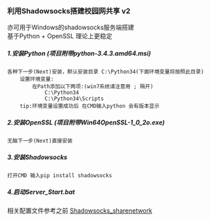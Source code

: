 ### 利用Shadowsocks搭建校园网共享 v2
	
亦可用于Windows的shadowsocks服务端搭建  
基于Python + OpenSSL  理论上更稳定  

##### 1.安装Python (项目附带python-3.4.3.amd64.msi)  
```
各种下一步(Next)安装，默认安装目录 C:\Python34(下面环境变量将按照此目录)  
	设置环境变量:  
		在Path添加以下两项:(win7系统请注意用 ; 隔开)  
			C:\Python34  
			C:\Python34\Scripts   
	tip:环境变量设置成功后 在CMD输入python 会有版本显示  
```
##### 2.安装OpenSSL (项目附带Win64OpenSSL-1_0_2o.exe)  
	无脑下一步(Next)直接安装  
##### 3.安装Shadowsocks  
	打开CMD 输入pip install shadowsocks  
##### 4.启动Server_Start.bat  
相关配置文件参考之前 [Shadowsocks_sharenetwork](https://github.com/aowoiiii/Shadowsocks_sharenetwork)
